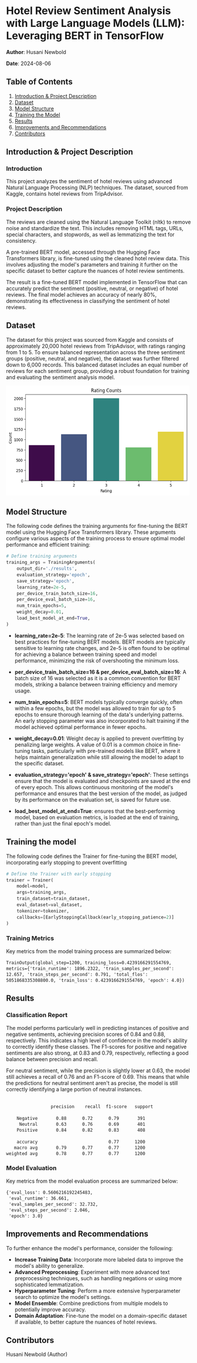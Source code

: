 # Hotel Review Sentiment Analysis with Large Language Models (LLM): Leveraging BERT in TensorFlow

**Author**: Husani Newbold

**Date**: 2024-08-06

## Table of Contents
1. [Introduction & Project Description](#introduction--project-description)
2. [Dataset](#dataset)
3. [Model Structure](#model-structure)
4. [Training the Model](#training-the-model)
5. [Results](#results)
6. [Improvements and Recommendations](#improvements-and-recommendations)
7. [Contributors](#contributors)

## Introduction & Project Description
### Introduction
This project analyzes the sentiment of hotel reviews using advanced Natural Language Processing (NLP) techniques. The dataset, sourced from Kaggle, contains hotel reviews from TripAdvisor.

### Project Description
The reviews are cleaned using the Natural Language Toolkit (nltk) to remove noise and standardize the text. This includes removing HTML tags, URLs, special characters, and stopwords, as well as lemmatizing the text for consistency.

A pre-trained BERT model, accessed through the Hugging Face Transformers library, is fine-tuned using the cleaned hotel review data. This involves adjusting the model's parameters and training it further on the specific dataset to better capture the nuances of hotel review sentiments.

The result is a fine-tuned BERT model implemented in TensorFlow that can accurately predict the sentiment (positive, neutral, or negative) of hotel reviews. The final model achieves an accuracy of nearly 80%, demonstrating its effectiveness in classifying the sentiment of hotel reviews.

## Dataset
The dataset for this project was sourced from Kaggle and consists of approximately 20,000 hotel reviews from TripAdvisor, with ratings ranging from 1 to 5. To ensure balanced representation across the three sentiment groups (positive, neutral, and negative), the dataset was further filtered down to 6,000 records. This balanced dataset includes an equal number of reviews for each sentiment group, providing a robust foundation for training and evaluating the sentiment analysis model.

<img src="Rating Distributions.png" alt="ANN" width="500" height="300">

## Model Structure
The following code defines the training arguments for fine-tuning the BERT model using the Hugging Face Transformers library. These arguments configure various aspects of the training process to ensure optimal model performance and efficient training:

```python
# Define training arguments
training_args = TrainingArguments(
    output_dir='./results',
    evaluation_strategy='epoch',
    save_strategy='epoch',
    learning_rate=2e-5,
    per_device_train_batch_size=16,
    per_device_eval_batch_size=16,
    num_train_epochs=5,
    weight_decay=0.01,
    load_best_model_at_end=True,
)

```
- **learning_rate=2e-5**: The learning rate of 2e-5 was selected based on best practices for fine-tuning BERT models. BERT models are typically sensitive to learning rate changes, and 2e-5 is often found to be optimal for achieving a balance between training speed and model performance, minimizing the risk of overshooting the minimum loss.

- **per_device_train_batch_size=16 & per_device_eval_batch_size=16**: A batch size of 16 was selected as it is a common convention for BERT models, striking a balance between training efficiency and memory usage.

- **num_train_epochs=5**: BERT models typically converge quickly, often within a few epochs, but the model was allowed to train for up to 5 epochs to ensure thorough learning of the data's underlying patterns. An early stopping parameter was also incorporated to halt training if the model achieved optimal performance in fewer epochs.

- **weight_decay=0.01**: Weight decay is applied to prevent overfitting by penalizing large weights. A value of 0.01 is a common choice in fine-tuning tasks, particularly with pre-trained models like BERT, where it helps maintain generalization while still allowing the model to adapt to the specific dataset.

- **evaluation_strategy='epoch' & save_strategy='epoch'**: These settings ensure that the model is evaluated and checkpoints are saved at the end of every epoch. This allows continuous monitoring of the model's performance and ensures that the best version of the model, as judged by its performance on the evaluation set, is saved for future use.

- **load_best_model_at_end=True**: ensures that the best-performing model, based on evaluation metrics, is loaded at the end of training, rather than just the final epoch's model.

## Training the model
The following code defines the Trainer for fine-tuning the BERT model, incorporating early stopping to prevent overfitting

```python
# Define the Trainer with early stopping
trainer = Trainer(
    model=model,
    args=training_args,
    train_dataset=train_dataset,
    eval_dataset=val_dataset,
    tokenizer=tokenizer,
    callbacks=[EarlyStoppingCallback(early_stopping_patience=2)]  
)
```

### Training Metrics
Key metrics from the model training process are summarized below:

```
TrainOutput(global_step=1200, training_loss=0.4239166291554769, metrics={'train_runtime': 1896.2322, 'train_samples_per_second': 12.657, 'train_steps_per_second': 0.791, 'total_flos': 5051868335308800.0, 'train_loss': 0.4239166291554769, 'epoch': 4.0})
```

## Results
### Classification Report
The model performs particularly well in predicting instances of positive and negative sentiments, achieving precision scores of 0.84 and 0.88, respectively. This indicates a high level of confidence in the model's ability to correctly identify these classes. The F1-scores for positive and negative sentiments are also strong, at 0.83 and 0.79, respectively, reflecting a good balance between precision and recall.

For neutral sentiment, while the precision is slightly lower at 0.63, the model still achieves a recall of 0.76 and an F1-score of 0.69. This means that while the predictions for neutral sentiment aren't as precise, the model is still correctly identifying a large portion of neutral instances.

```
              
                 precision    recall  f1-score   support

    Negative       0.88      0.72      0.79       391
     Neutral       0.63      0.76      0.69       401
    Positive       0.84      0.82      0.83       408

    accuracy                           0.77      1200
   macro avg       0.79      0.77      0.77      1200
weighted avg       0.78      0.77      0.77      1200
```

### Model Evaluation

Key metrics from the model evaluation process are summarized below:

```
{'eval_loss': 0.5606216192245483,
 'eval_runtime': 36.661,
 'eval_samples_per_second': 32.732,
 'eval_steps_per_second': 2.046,
 'epoch': 3.0}
```
## Improvements and Recommendations

To further enhance the model's performance, consider the following:

- **Increase Training Data**: Incorporate more labeled data to improve the model's ability to generalize.
- **Advanced Preprocessing**: Experiment with more advanced text preprocessing techniques, such as handling negations or using more sophisticated lemmatization.
- **Hyperparameter Tuning**: Perform a more extensive hyperparameter search to optimize the model's settings.
- **Model Ensemble**: Combine predictions from multiple models to potentially improve accuracy.
- **Domain Adaptation**: Fine-tune the model on a domain-specific dataset if available, to better capture the nuances of hotel reviews.


## Contributors
Husani Newbold (Author)



